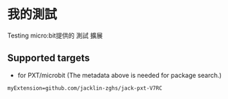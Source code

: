 # 我的測試


Testing micro:bit提供的 測試 擴展



## Supported targets

* for PXT/microbit
(The metadata above is needed for package search.)

```package
myExtension=github.com/jacklin-zghs/jack-pxt-V7RC

```
